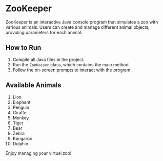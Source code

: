 # ZooKeeper

ZooKeeper is an interactive Java console program that simulates a zoo with various animals. Users can create and manage different animal objects, providing parameters for each animal.

## How to Run

1. Compile all Java files in the project.
2. Run the `ZooKeeper` class, which contains the main method.
3. Follow the on-screen prompts to interact with the program.

## Available Animals

1. Lion
2. Elephant
3. Penguin
4. Giraffe
5. Monkey
6. Tiger
7. Bear
8. Zebra
9. Kangaroo
10. Dolphin

Enjoy managing your virtual zoo!